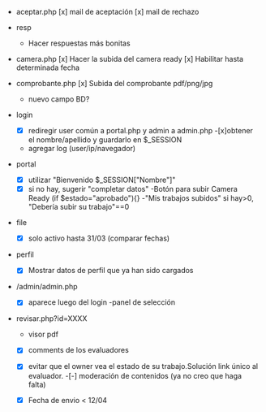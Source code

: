 
- aceptar.php
    [x] mail de aceptación
    [x] mail de rechazo
- resp
    - Hacer respuestas más bonitas
- camera.php
    [x] Hacer la subida del camera ready
    [x] Habilitar hasta determinada fecha
- comprobante.php
    [x] Subida del comprobante pdf/png/jpg
    - nuevo campo BD?

- login 
    -[x] rediregir user común a portal.php y admin a admin.php
    -[x]obtener el nombre/apellido y guardarlo en $_SESSION
    - agregar log (user/ip/navegador)
- portal
    -[x] utilizar "Bienvenido $_SESSION["Nombre"]"
    -[x] si no hay, sugerir "completar datos"
    -Botón para subir Camera Ready (if $estado="aprobado"){}
    -"Mis trabajos subidos" si hay>0, "Debería subir su trabajo"==0 
- file
    -[x] solo activo hasta 31/03 (comparar fechas)
- perfil
    -[x] Mostrar datos de perfil que ya han sido cargados
- /admin/admin.php
    -[x] aparece luego del login
    -panel de selección

- revisar.php?id=XXXX
    - visor pdf
    -[x] comments de los evaluadores
    -[x] evitar que el owner vea el estado de su trabajo.Solución link único al evaluador.
    -[-] moderación de contenidos (ya no creo que haga falta)
    -[x] Fecha de envio < 12/04


    